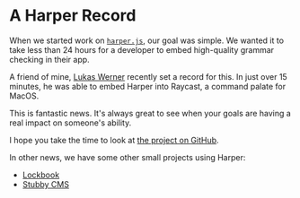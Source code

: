 # A Harper Record

When we started work on [`harper.js`](https://writewithharper.com/docs/harperjs/introduction), our goal was simple.
We wanted it to take less than 24 hours for a developer to embed high-quality grammar checking in their app.

A friend of mine, [Lukas Werner](https://lukaswerner.com/) recently set a record for this.
In just over 15 minutes, he was able to embed Harper into Raycast, a command palate for MacOS.

This is fantastic news. 
It's always great to see when your goals are having a real impact on someone's ability.

I hope you take the time to look at [the project on GitHub](https://github.com/lukasmwerner/harper-raycast).

In other news, we have some other small projects using Harper:

- [Lockbook](https://github.com/lockbook/lockbook)
- [Stubby CMS](https://stubby.io/)

